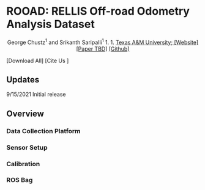 <h1>ROOAD: RELLIS Off-road Odometry Analysis Dataset</h1>
<p align="center">
  George Chustz<sup>1</sup> and Srikanth Saripalli<sup>1</sup>
  1. 1. <a href="https://www.tamu.edu/">Texas A&M University; </a>
<a href="https://unmannedlab.github.io/research/ROOAD">[Website]</a> <a href="https://arxiv.org/">[Paper TBD]</a> <a href="https://github.com/unmannedlab/ROOAD">[Github]</a> 
</p>

[Download All] [Cite Us   ]

## Updates
9/15/2021 Initial release

## Overview

### Data Collection Platform

### Sensor Setup

### Calibration

### ROS Bag
